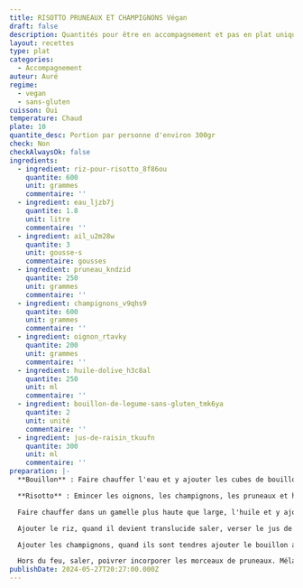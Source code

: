 ```yaml
---
title: RISOTTO PRUNEAUX ET CHAMPIGNONS Végan
draft: false
description: Quantités pour être en accompagnement et pas en plat unique. Par exemple avec les farçous aveyronnais.
layout: recettes
type: plat
categories:
  - Accompagnement
auteur: Auré
regime:
  - vegan
  - sans-gluten
cuisson: Oui
temperature: Chaud
plate: 10
quantite_desc: Portion par personne d'environ 300gr
check: Non
checkAlwaysOk: false
ingredients:
  - ingredient: riz-pour-risotto_8f86ou
    quantite: 600
    unit: grammes
    commentaire: ''
  - ingredient: eau_ljzb7j
    quantite: 1.8
    unit: litre
    commentaire: ''
  - ingredient: ail_u2m28w
    quantite: 3
    unit: gousse·s
    commentaire: gousses
  - ingredient: pruneau_kndzid
    quantite: 250
    unit: grammes
    commentaire: ''
  - ingredient: champignons_v9qhs9
    quantite: 600
    unit: grammes
    commentaire: ''
  - ingredient: oignon_rtavky
    quantite: 200
    unit: grammes
    commentaire: ''
  - ingredient: huile-dolive_h3c8al
    quantite: 250
    unit: ml
    commentaire: ''
  - ingredient: bouillon-de-legume-sans-gluten_tmk6ya
    quantite: 2
    unit: unité
    commentaire: ''
  - ingredient: jus-de-raisin_tkuufn
    quantite: 300
    unit: ml
    commentaire: ''
preparation: |-
  **Bouillon** : Faire chauffer l'eau et y ajouter les cubes de bouillon

  **Risotto** : Emincer les oignons, les champignons, les pruneaux et hacher finement l'ail.

  Faire chauffer dans un gamelle plus haute que large, l'huile et y ajouter les oignons puis l'ail. Laisser cuire quelques minutes.

  Ajouter le riz, quand il devient translucide saler, verser le jus de raisin et laisser évaporer en remuant.

  Ajouter les champignons, quand ils sont tendres ajouter le bouillon au fur et à mesure de son absorption jusqu'à ce que le riz soit tendre.

  Hors du feu, saler, poivrer incorporer les morceaux de pruneaux. Mélanger, couvrir et laisser reposer.
publishDate: 2024-05-27T20:27:00.000Z
---
```

